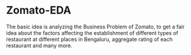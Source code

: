 # Zomato-EDA
The basic idea is analyzing the Business Problem of Zomato, to get a fair idea about the factors affecting the establishment of different types of restaurant at different places in Bengaluru, aggregate rating of each restaurant and many more.

